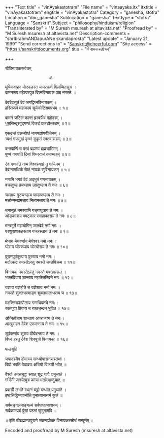 +++
"Text title" = "vinAyakastotram"
"File name" = "vinaayaka.itx"
itxtitle = "vinAyakastotram"
engtitle = "vinAyakastotra"
Category = "ganesha, stotra"
Location = "doc_ganesha"
Sublocation = "ganesha"
Texttype = "stotra"
Language = "Sanskrit"
Subject = "philosophy/hinduism/religion"
"Transliterated by" = "M Suresh msuresh at altavista.net"
"Proofread by" = "M Suresh msuresh at altavista.net"
Description-comments = "shrIbrahmANDapurANe skandaprokta"
"Latest update" = "January 21, 1999"
"Send corrections to" = "Sanskrit@cheerful.com"
"Site access" = "https://sanskritdocuments.org"
title = "विनायकस्तोत्रम्"

+++
  
 श्रीविनायकस्तोत्रम्   
  
                        ॐ  
मूषिकवाहन मोदकहस्त चामरकर्ण विलम्बितसूत्र ।  
वामनरूप महेश्वरपुत्र विघ्नविनायक पाद नमस्ते ॥  
  
देवदेवसुतं देवं जगद्विघ्नविनायकम् ।  
हस्तिरूपं महाकायं सूर्यकोटिसमप्रभम् ॥ १॥  
  
वामनं जटिलं कान्तं ह्रस्वग्रीवं महोदरम् ।  
धूम्रसिन्दूरयुद्गण्डं विकटं प्रकटोत्कटम् ॥ २॥  
  
एकदन्तं प्रलम्बोष्ठं नागयज्ञोपवीतिनम् ।  
त्र्यक्षं गजमुखं कृष्णं सुकृतं रक्तवाससम् ॥ ३॥  
  
दन्तपाणिं च वरदं ब्रह्मण्यं ब्रह्मचारिणम् ।  
पुण्यं गणपतिं दिव्यं विघ्नराजं नमाम्यहम् ॥ ४॥  
  
देवं गणपतिं नाथं विश्वस्याग्रे तु गामिनम् ।  
देवानामधिकं श्रेष्ठं नायकं सुविनायकम् ॥ ५॥  
  
नमामि भगवं देवं अद्भुतं गणनायकम् ।  
वक्रतुण्ड प्रचण्डाय उग्रतुण्डाय ते नमः ॥ ६॥  
  
चण्डाय गुरुचण्डाय चण्डचण्डाय ते नमः ।  
मत्तोन्मत्तप्रमत्ताय नित्यमत्ताय ते नमः ॥ ७॥  
  
उमासुतं नमस्यामि गङ्गापुत्राय ते नमः ।  
ओङ्काराय वषट्कार स्वाहाकाराय ते नमः ॥ ८॥  
  
मन्त्रमूर्ते महायोगिन् जातवेदे नमो नमः ।  
परशुपाशकहस्ताय गजहस्ताय ते नमः ॥ ९॥  
  
मेघाय मेघवर्णाय मेघेश्वर नमो नमः ।  
घोराय घोररूपाय घोरघोराय ते नमः ॥ १०॥  
  
पुराणपूर्वपूज्याय पुरुषाय नमो नमः ।  
मदोत्कट नमस्तेऽस्तु नमस्ते चण्डविक्रम ॥ ११॥  
  
विनायक नमस्तेऽस्तु नमस्ते भक्तवत्सल ।  
भक्तप्रियाय शान्ताय महातेजस्विने नमः ॥ १२॥  
  
यज्ञाय यज्ञहोत्रे च यज्ञेशाय नमो नमः ।  
नमस्ते शुक्लभस्माङ्ग शुक्लमालाधराय च ॥ १३॥  
  
मदक्लिन्नकपोलाय गणाधिपतये नमः ।  
रक्तपुष्प प्रियाय च रक्तचन्दन भूषित ॥ १४॥  
  
अग्निहोत्राय शान्ताय अपराजय्य ते नमः ।  
आखुवाहन देवेश एकदन्ताय ते नमः ॥ १५॥  
  
शूर्पकर्णाय शूराय दीर्घदन्ताय ते नमः ।  
विघ्नं हरतु देवेश शिवपुत्रो विनायकः ॥ १६॥  
  
फलश्रुति  
  
जपादस्यैव होमाच्च सन्ध्योपासनसस्तथा ।  
विप्रो भवति वेदाढ्यः क्षत्रियो विजयी भवेत् ॥  
  
वैश्यो धनसमृद्धः स्यात् शूद्रः पापैः प्रमुच्यते ।  
गर्भिणी जनयेत्पुत्रं कन्या भर्तारमाप्नुयात् ॥  
  
प्रवासी लभते स्थानं बद्धो बन्धात् प्रमुच्यते ।  
इष्टसिद्धिमवाप्नोति पुनात्यासत्तमं कुलं ॥  
  
सर्वमङ्गलमाङ्गल्यं सर्वपापप्रणाशनम् ।  
सर्वकामप्रदं पुंसां पठतां श्रुणुतामपि ॥  
  
॥ इति श्रीब्रह्माण्डपुराणे स्कन्दप्रोक्त विनायकस्तोत्रं सम्पूर्णम् ॥  
  
  
Encoded and proofread by M Suresh (msuresh at altavista.net)  
  
